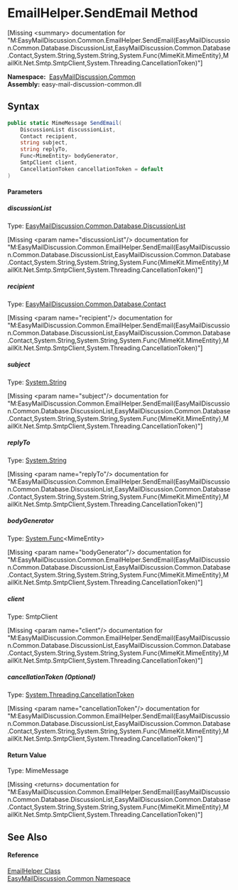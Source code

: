EmailHelper.SendEmail Method
============================

[Missing &lt;summary> documentation for "M:EasyMailDiscussion.Common.EmailHelper.SendEmail(EasyMailDiscussion.Common.Database.DiscussionList,EasyMailDiscussion.Common.Database.Contact,System.String,System.String,System.Func{MimeKit.MimeEntity},MailKit.Net.Smtp.SmtpClient,System.Threading.CancellationToken)"]


  **Namespace:**  [EasyMailDiscussion.Common][1]  
  **Assembly:** easy-mail-discussion-common.dll

Syntax
------

```csharp
public static MimeMessage SendEmail(
	DiscussionList discussionList,
	Contact recipient,
	string subject,
	string replyTo,
	Func<MimeEntity> bodyGenerator,
	SmtpClient client,
	CancellationToken cancellationToken = default
)
```

#### Parameters

##### *discussionList*
Type: [EasyMailDiscussion.Common.Database.DiscussionList][2]  

[Missing &lt;param name="discussionList"/> documentation for "M:EasyMailDiscussion.Common.EmailHelper.SendEmail(EasyMailDiscussion.Common.Database.DiscussionList,EasyMailDiscussion.Common.Database.Contact,System.String,System.String,System.Func{MimeKit.MimeEntity},MailKit.Net.Smtp.SmtpClient,System.Threading.CancellationToken)"]


##### *recipient*
Type: [EasyMailDiscussion.Common.Database.Contact][3]  

[Missing &lt;param name="recipient"/> documentation for "M:EasyMailDiscussion.Common.EmailHelper.SendEmail(EasyMailDiscussion.Common.Database.DiscussionList,EasyMailDiscussion.Common.Database.Contact,System.String,System.String,System.Func{MimeKit.MimeEntity},MailKit.Net.Smtp.SmtpClient,System.Threading.CancellationToken)"]


##### *subject*
Type: [System.String][4]  

[Missing &lt;param name="subject"/> documentation for "M:EasyMailDiscussion.Common.EmailHelper.SendEmail(EasyMailDiscussion.Common.Database.DiscussionList,EasyMailDiscussion.Common.Database.Contact,System.String,System.String,System.Func{MimeKit.MimeEntity},MailKit.Net.Smtp.SmtpClient,System.Threading.CancellationToken)"]


##### *replyTo*
Type: [System.String][4]  

[Missing &lt;param name="replyTo"/> documentation for "M:EasyMailDiscussion.Common.EmailHelper.SendEmail(EasyMailDiscussion.Common.Database.DiscussionList,EasyMailDiscussion.Common.Database.Contact,System.String,System.String,System.Func{MimeKit.MimeEntity},MailKit.Net.Smtp.SmtpClient,System.Threading.CancellationToken)"]


##### *bodyGenerator*
Type: [System.Func][5]&lt;MimeEntity>  

[Missing &lt;param name="bodyGenerator"/> documentation for "M:EasyMailDiscussion.Common.EmailHelper.SendEmail(EasyMailDiscussion.Common.Database.DiscussionList,EasyMailDiscussion.Common.Database.Contact,System.String,System.String,System.Func{MimeKit.MimeEntity},MailKit.Net.Smtp.SmtpClient,System.Threading.CancellationToken)"]


##### *client*
Type: SmtpClient  

[Missing &lt;param name="client"/> documentation for "M:EasyMailDiscussion.Common.EmailHelper.SendEmail(EasyMailDiscussion.Common.Database.DiscussionList,EasyMailDiscussion.Common.Database.Contact,System.String,System.String,System.Func{MimeKit.MimeEntity},MailKit.Net.Smtp.SmtpClient,System.Threading.CancellationToken)"]


##### *cancellationToken* (Optional)
Type: [System.Threading.CancellationToken][6]  

[Missing &lt;param name="cancellationToken"/> documentation for "M:EasyMailDiscussion.Common.EmailHelper.SendEmail(EasyMailDiscussion.Common.Database.DiscussionList,EasyMailDiscussion.Common.Database.Contact,System.String,System.String,System.Func{MimeKit.MimeEntity},MailKit.Net.Smtp.SmtpClient,System.Threading.CancellationToken)"]


#### Return Value
Type: MimeMessage  

[Missing &lt;returns> documentation for "M:EasyMailDiscussion.Common.EmailHelper.SendEmail(EasyMailDiscussion.Common.Database.DiscussionList,EasyMailDiscussion.Common.Database.Contact,System.String,System.String,System.Func{MimeKit.MimeEntity},MailKit.Net.Smtp.SmtpClient,System.Threading.CancellationToken)"]


See Also
--------

#### Reference
[EmailHelper Class][7]  
[EasyMailDiscussion.Common Namespace][1]  

[1]: ../README.md
[2]: ../../EasyMailDiscussion.Common.Database/DiscussionList/README.md
[3]: ../../EasyMailDiscussion.Common.Database/Contact/README.md
[4]: https://docs.microsoft.com/dotnet/api/system.string
[5]: https://docs.microsoft.com/dotnet/api/system.func-1
[6]: https://docs.microsoft.com/dotnet/api/system.threading.cancellationtoken
[7]: README.md